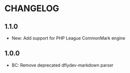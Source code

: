 CHANGELOG
=========

1.1.0
-----

- New: Add support for PHP League CommonMark engine

1.0.0
-----

- BC: Remove deprecated dflydev-markdown parser
